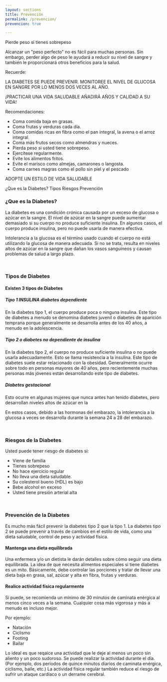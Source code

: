 ```yaml
---
layout: sections
title: Prevención
permalink: /prevencion/
prevencion: true

---
```


Pierde peso si tienes sobrepeso

Alcanzar un "peso perfecto" no es fácil para muchas personas. Sin embargo, perder algo de peso le ayudará a reducir su nivel de sangre y también le proporcionará otros beneficios para la salud.

Recuerde:

LA DIABETES SE PUEDE PREVENIR. MONITOREE EL NIVEL DE GLUCOSA EN SANGRE POR LO MENOS DOS VECES AL AÑO.

¡PRACTICAR UNA VIDA SALUDABLE AÑADIRÁ AÑOS Y CALIDAD A SU VIDA!


Recomendaciones:

- Coma comida baja en grasas.
- Coma frutas y verduras cada día.
- Coma comidas ricas en fibra como el pan integral, la avena o el arroz integral.
- Coma más frutos secos como almendras y nueces.
- Pierda peso si usted tiene sobrepeso.
- Ejercítese regularmente.
- Evite los alimentos fritos.
- Evite el marisco como almejas, camarones o langosta.
- Coma carnes magras como el pollo sin piel y el pescado


ADOPTE UN ESTILO DE VIDA SALUDABLE


¿Que es la Diabetes?
Tipos
Riesgos
Prevención


### ¿Que es la Diabetes?

La diabetes es una condición crónica causada por un exceso de glucosa o azúcar en la sangre. El nivel de azúcar en la sangre puede aumentar demasiado si su cuerpo no produce suficiente insulina. En algunos casos, el cuerpo produce insulina, pero no puede usarla de manera efectiva.

Intolerancia a la glucosa es el término usado cuando el cuerpo no está utilizando la glucosa de manera adecuada. Si no se trata, resulta en niveles altos de azúcar en la sangre que dañan los vasos sanguíneos y causan problemas de salud a largo plazo.

<br>

### Tipos de Diabetes

#### Existen 3 tipos de Diabetes

##### Tipo 1 INSULINA diabetes dependiente

En la diabetes tipo 1, el cuerpo produce poca o ninguna insulina. Este tipo de diabetes a menudo se denomina diabetes juvenil o diabetes de aparición temprana porque generalmente se desarrolla antes de los 40 años, a menudo en la adolescencia.


##### Tipo 2 o diabetes no dependiente de insulina

En la diabetes tipo 2, el cuerpo no produce suficiente insulina o no puede usarla adecuadamente. Esto se llama resistencia a la insulina. Este tipo de diabetes suele estar relacionado con la obesidad. Generalmente ocurre sobre todo en personas mayores de 40 años, pero recientemente muchas personas más jóvenes están desarrollando este tipo de diabetes.


##### Diabetes gestacional

Esto ocurre en algunas mujeres que nunca antes han tenido diabetes, pero desarrollan niveles altos de azúcar en la 

En estos casos, debido a las hormonas del embarazo, la intolerancia a la glucosa a veces se desarrolla durante la semana 24 a 28 del embarazo.

<br>

### Riesgos de la Diabetes

Usted puede tener riesgo de diabetes si:

- Viene de familia
- Tienes sobrepeso
- No hace ejercicio regular
- No lleva una dieta saludable.
- Su colesterol bueno (HDL) es bajo
- Bebe alcohol en exceso
- Usted tiene presión arterial alta

<br>

### Prevención de la Diabetes

Es mucho más fácil prevenir la diabetes tipo 2 que la tipo 1. La diabetes tipo 2 se puede prevenir a través de cambios en el estilo de vida, como una dieta saludable, control de peso y actividad física.

<h4 class="section-title">Mantenga una dieta equilibrada</h4>

Una enfermera y/o un dietista le darán detalles sobre cómo seguir una dieta equilibrada. La idea de que necesita alimentos especiales si tiene diabetes es un mito. Básicamente, debe controlar las porciones y tratar de llevar una dieta baja en grasa, sal, azúcar y alta en fibra, frutas y verduras.

<h4 class="section-title">Realice actividad física regularmente</h4>

Si puede, se recomienda un mínimo de 30 minutos de caminata enérgica al menos cinco veces a la semana. Cualquier cosa más vigorosa y más a menudo es incluso mejor.

Por ejemplo:

- Natación
- Ciclismo
- Footing
- Bailar

Lo ideal es que reqaice una actividad que le deje al menos un poco sin aliento y un poco sudoroso. Se puede realizar la actividad durante el día. (Por ejemplo, dos períodos de quince minutos diarios de caminata enérgica, ciclismo, baile, etc.) La actividad física regular también reduce el riesgo de sufrir un ataque cardíaco o un derrame cerebral.

